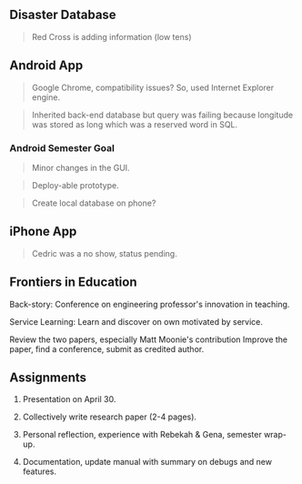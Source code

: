 ## Disaster Database ##
> Red Cross is adding information (low tens)

## Android App ##
> Google Chrome, compatibility issues? So, used Internet Explorer engine.

> Inherited back-end database but query was failing because longitude was stored as long which was a reserved word in SQL.

### Android Semester Goal ###
> Minor changes in the GUI.

> Deploy-able prototype.

> Create local database on phone?

## iPhone App ##
> Cedric was a no show, status pending.

## Frontiers in Education ##
Back-story: Conference on engineering professor's innovation in teaching.

Service Learning: Learn and discover on own motivated by service.

Review the two papers, especially Matt Moonie's contribution
Improve the paper, find a conference, submit as credited author.

## Assignments ##
1. Presentation on April 30.

2. Collectively write research paper (2-4 pages).

3. Personal reflection, experience with Rebekah & Gena, semester wrap-up.

4. Documentation, update manual with summary on debugs and new features.
